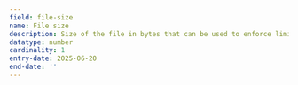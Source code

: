 ```yaml
---
field: file-size
name: File size
description: Size of the file in bytes that can be used to enforce limits
datatype: number
cardinality: 1
entry-date: 2025-06-20
end-date: ''
---
```


